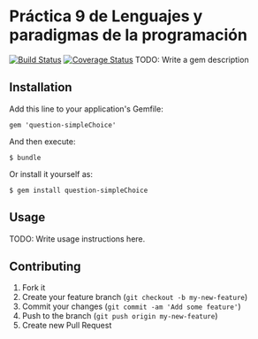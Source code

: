 # Práctica 9 de Lenguajes y paradigmas de la programación

[![Build Status](https://travis-ci.org/alu0100789683/LPP_T_11.svg)](https://travis-ci.org/alu0100789683/LPP_T_11)
[![Coverage Status](https://coveralls.io/repos/alu0100789683/LPP_T_11/badge.png?branch=master)](https://coveralls.io/r/alu0100789683/LPP_T_11?branch=master)
TODO: Write a gem description

## Installation

Add this line to your application's Gemfile:

    gem 'question-simpleChoice'

And then execute:

    $ bundle

Or install it yourself as:

    $ gem install question-simpleChoice

## Usage

TODO: Write usage instructions here.

## Contributing

1. Fork it
2. Create your feature branch (`git checkout -b my-new-feature`)
3. Commit your changes (`git commit -am 'Add some feature'`)
4. Push to the branch (`git push origin my-new-feature`)
5. Create new Pull Request

